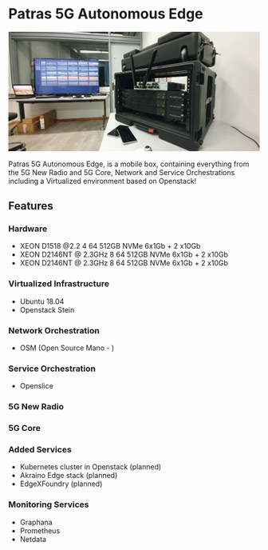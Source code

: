 <!-- TITLE: Patras 5G Autonomous Edge -->
<!-- SUBTITLE: Patras 5G Autonomous Edge -->

# Patras 5G Autonomous Edge

![20191220 163656](/uploads/images/20191220-163656.jpg "20191220 163656")

Patras 5G Autonomous Edge, is a mobile box, containing everything from the 5G New Radio and 5G Core, Network and Service Orchestrations including a Virtualized environment based on Openstack!

## Features

### Hardware

- XEON D1518 @2.2	4	64	512GB NVMe	6x1Gb + 2 x10Gb
- XEON D2146NT @ 2.3GHz	8	64	512GB NVMe	6x1Gb + 2 x10Gb
- XEON D2146NT @ 2.3GHz	8	64	512GB NVMe	6x1Gb + 2 x10Gb

### Virtualized Infrastructure

- Ubuntu 18.04
- Openstack Stein

### Network Orchestration

- OSM (Open Source Mano - )

### Service Orchestration

- Openslice

### 5G New Radio

### 5G Core

### Added Services

- Kubernetes cluster in Openstack (planned)
- Akraino Edge stack (planned)
- EdgeXFoundry (planned)

### Monitoring Services

- Graphana
- Prometheus
- Netdata

